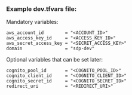 ### Example dev.tfvars file:

Mandatory variables:
```
aws_account_id        = "<ACCOUNT_ID>"
aws_access_key_id     = "<ACCESS_KEY_ID>"
aws_secret_access_key = "<SECRET_ACCESS_KEY>"
domain                = "sdp-dev"
```

Optional variables that can be set later:
```
cognito_pool_id       = "<COGNITO_POOL_ID>"
cognito_client_id     = "<COGNITO_CLIENT_ID>"
cognito_secret_id     = "<COGNITO_SECRET_ID>"
redirect_uri          = "<REDIRECT_URI>"
```